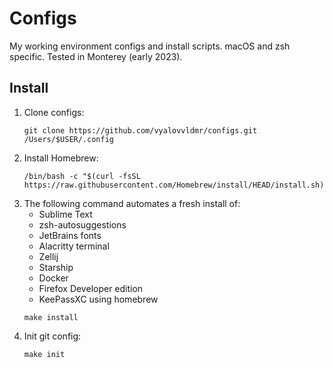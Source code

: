 # Configs
My working environment configs and install scripts. macOS and zsh specific. Tested in Monterey (early 2023).

## Install

1. Clone configs:
    ```
    git clone https://github.com/vyalovvldmr/configs.git /Users/$USER/.config
    ```
1. Install Homebrew:
    ```
    /bin/bash -c "$(curl -fsSL https://raw.githubusercontent.com/Homebrew/install/HEAD/install.sh)"
    ```
1. The following command automates a fresh install of:
    - Sublime Text
    - zsh-autosuggestions
    - JetBrains fonts
    - Alacritty terminal
    - Zellij
    - Starship
    - Docker
    - Firefox Developer edition
    - KeePassXC
    using homebrew
    ```
    make install
    ```
1. Init git config:
    ```
    make init
    ```
